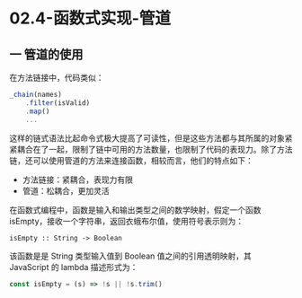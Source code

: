 # 02.4-函数式实现-管道

## 一 管道的使用

在方法链接中，代码类似：

```js
_chain(names)
    .filter(isValid)
    .map()
    ...
```

这样的链式语法比起命令式极大提高了可读性，但是这些方法都与其所属的对象紧紧耦合在了一起，限制了链中可用的方法数量，也限制了代码的表现力。除了方法链，还可以使用管道的方法来连接函数，相较而言，他们的特点如下：

- 方法链接：紧耦合，表现力有限
- 管道：松耦合，更加灵活

在函数式编程中，函数是输入和输出类型之间的数学映射，假定一个函数 isEmpty，接收一个字符串，返回衣蛾布尔值，使用符号表示则为：

```txt
isEmpty :: String -> Boolean
```

该函数是是 String 类型输入值到 Boolean 值之间的引用透明映射，其 JavaScript 的 lambda 描述形式为：

```js
const isEmpty = (s) => !s || !s.trim()
```
